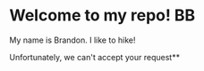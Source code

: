# Welcome to my repo! BB

My name is Brandon. I like to hike!

Unfortunately, we can't accept your request**

